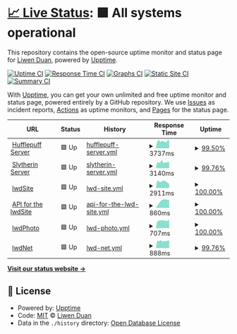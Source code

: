 # [📈 Live Status](https://status.liwenduan.com): <!--live status--> **🟩 All systems operational**

This repository contains the open-source uptime monitor and status page for [Liwen Duan](liwenduan.com), powered by [Upptime](https://github.com/upptime/upptime).

[![Uptime CI](https://github.com/lwdStudio/lwdStatus/workflows/Uptime%20CI/badge.svg)](https://github.com/lwdStudio/lwdStatus/actions?query=workflow%3A%22Uptime+CI%22)
[![Response Time CI](https://github.com/lwdStudio/lwdStatus/workflows/Response%20Time%20CI/badge.svg)](https://github.com/lwdStudio/lwdStatus/actions?query=workflow%3A%22Response+Time+CI%22)
[![Graphs CI](https://github.com/lwdStudio/lwdStatus/workflows/Graphs%20CI/badge.svg)](https://github.com/lwdStudio/lwdStatus/actions?query=workflow%3A%22Graphs+CI%22)
[![Static Site CI](https://github.com/lwdStudio/lwdStatus/workflows/Static%20Site%20CI/badge.svg)](https://github.com/lwdStudio/lwdStatus/actions?query=workflow%3A%22Static+Site+CI%22)
[![Summary CI](https://github.com/lwdStudio/lwdStatus/workflows/Summary%20CI/badge.svg)](https://github.com/lwdStudio/lwdStatus/actions?query=workflow%3A%22Summary+CI%22)

With [Upptime](https://upptime.js.org), you can get your own unlimited and free uptime monitor and status page, powered entirely by a GitHub repository. We use [Issues](https://github.com/lwdStudio/lwdStatus/issues) as incident reports, [Actions](https://github.com/lwdStudio/lwdStatus/actions) as uptime monitors, and [Pages](https://status.liwenduan.com) for the status page.

<!--start: status pages-->
<!-- This summary is generated by Upptime (https://github.com/upptime/upptime) -->
<!-- Do not edit this manually, your changes will be overwritten -->
<!-- prettier-ignore -->
| URL | Status | History | Response Time | Uptime |
| --- | ------ | ------- | ------------- | ------ |
| <img alt="" src="https://favicons.githubusercontent.com/hufflepuff.liwenduan.com" height="13"> [Hufflepuff Server](https://hufflepuff.liwenduan.com) | 🟩 Up | [hufflepuff-server.yml](https://github.com/lwdStudio/lwdStatus/commits/HEAD/history/hufflepuff-server.yml) | <details><summary><img alt="Response time graph" src="./graphs/hufflepuff-server/response-time-week.png" height="20"> 3737ms</summary><br><a href="https://status.liwenduan.com/history/hufflepuff-server"><img alt="Response time 3335" src="https://img.shields.io/endpoint?url=https%3A%2F%2Fraw.githubusercontent.com%2FlwdStudio%2FlwdStatus%2FHEAD%2Fapi%2Fhufflepuff-server%2Fresponse-time.json"></a><br><a href="https://status.liwenduan.com/history/hufflepuff-server"><img alt="24-hour response time 2944" src="https://img.shields.io/endpoint?url=https%3A%2F%2Fraw.githubusercontent.com%2FlwdStudio%2FlwdStatus%2FHEAD%2Fapi%2Fhufflepuff-server%2Fresponse-time-day.json"></a><br><a href="https://status.liwenduan.com/history/hufflepuff-server"><img alt="7-day response time 3737" src="https://img.shields.io/endpoint?url=https%3A%2F%2Fraw.githubusercontent.com%2FlwdStudio%2FlwdStatus%2FHEAD%2Fapi%2Fhufflepuff-server%2Fresponse-time-week.json"></a><br><a href="https://status.liwenduan.com/history/hufflepuff-server"><img alt="30-day response time 3335" src="https://img.shields.io/endpoint?url=https%3A%2F%2Fraw.githubusercontent.com%2FlwdStudio%2FlwdStatus%2FHEAD%2Fapi%2Fhufflepuff-server%2Fresponse-time-month.json"></a><br><a href="https://status.liwenduan.com/history/hufflepuff-server"><img alt="1-year response time 3335" src="https://img.shields.io/endpoint?url=https%3A%2F%2Fraw.githubusercontent.com%2FlwdStudio%2FlwdStatus%2FHEAD%2Fapi%2Fhufflepuff-server%2Fresponse-time-year.json"></a></details> | <details><summary><a href="https://status.liwenduan.com/history/hufflepuff-server">99.50%</a></summary><a href="https://status.liwenduan.com/history/hufflepuff-server"><img alt="All-time uptime 99.79%" src="https://img.shields.io/endpoint?url=https%3A%2F%2Fraw.githubusercontent.com%2FlwdStudio%2FlwdStatus%2FHEAD%2Fapi%2Fhufflepuff-server%2Fuptime.json"></a><br><a href="https://status.liwenduan.com/history/hufflepuff-server"><img alt="24-hour uptime 98.22%" src="https://img.shields.io/endpoint?url=https%3A%2F%2Fraw.githubusercontent.com%2FlwdStudio%2FlwdStatus%2FHEAD%2Fapi%2Fhufflepuff-server%2Fuptime-day.json"></a><br><a href="https://status.liwenduan.com/history/hufflepuff-server"><img alt="7-day uptime 99.50%" src="https://img.shields.io/endpoint?url=https%3A%2F%2Fraw.githubusercontent.com%2FlwdStudio%2FlwdStatus%2FHEAD%2Fapi%2Fhufflepuff-server%2Fuptime-week.json"></a><br><a href="https://status.liwenduan.com/history/hufflepuff-server"><img alt="30-day uptime 99.79%" src="https://img.shields.io/endpoint?url=https%3A%2F%2Fraw.githubusercontent.com%2FlwdStudio%2FlwdStatus%2FHEAD%2Fapi%2Fhufflepuff-server%2Fuptime-month.json"></a><br><a href="https://status.liwenduan.com/history/hufflepuff-server"><img alt="1-year uptime 99.79%" src="https://img.shields.io/endpoint?url=https%3A%2F%2Fraw.githubusercontent.com%2FlwdStudio%2FlwdStatus%2FHEAD%2Fapi%2Fhufflepuff-server%2Fuptime-year.json"></a></details>
| <img alt="" src="https://favicons.githubusercontent.com/slytherin.liwenduan.com" height="13"> [Slytherin Server](https://slytherin.liwenduan.com) | 🟩 Up | [slytherin-server.yml](https://github.com/lwdStudio/lwdStatus/commits/HEAD/history/slytherin-server.yml) | <details><summary><img alt="Response time graph" src="./graphs/slytherin-server/response-time-week.png" height="20"> 3140ms</summary><br><a href="https://status.liwenduan.com/history/slytherin-server"><img alt="Response time 2704" src="https://img.shields.io/endpoint?url=https%3A%2F%2Fraw.githubusercontent.com%2FlwdStudio%2FlwdStatus%2FHEAD%2Fapi%2Fslytherin-server%2Fresponse-time.json"></a><br><a href="https://status.liwenduan.com/history/slytherin-server"><img alt="24-hour response time 3017" src="https://img.shields.io/endpoint?url=https%3A%2F%2Fraw.githubusercontent.com%2FlwdStudio%2FlwdStatus%2FHEAD%2Fapi%2Fslytherin-server%2Fresponse-time-day.json"></a><br><a href="https://status.liwenduan.com/history/slytherin-server"><img alt="7-day response time 3140" src="https://img.shields.io/endpoint?url=https%3A%2F%2Fraw.githubusercontent.com%2FlwdStudio%2FlwdStatus%2FHEAD%2Fapi%2Fslytherin-server%2Fresponse-time-week.json"></a><br><a href="https://status.liwenduan.com/history/slytherin-server"><img alt="30-day response time 2704" src="https://img.shields.io/endpoint?url=https%3A%2F%2Fraw.githubusercontent.com%2FlwdStudio%2FlwdStatus%2FHEAD%2Fapi%2Fslytherin-server%2Fresponse-time-month.json"></a><br><a href="https://status.liwenduan.com/history/slytherin-server"><img alt="1-year response time 2704" src="https://img.shields.io/endpoint?url=https%3A%2F%2Fraw.githubusercontent.com%2FlwdStudio%2FlwdStatus%2FHEAD%2Fapi%2Fslytherin-server%2Fresponse-time-year.json"></a></details> | <details><summary><a href="https://status.liwenduan.com/history/slytherin-server">99.76%</a></summary><a href="https://status.liwenduan.com/history/slytherin-server"><img alt="All-time uptime 99.24%" src="https://img.shields.io/endpoint?url=https%3A%2F%2Fraw.githubusercontent.com%2FlwdStudio%2FlwdStatus%2FHEAD%2Fapi%2Fslytherin-server%2Fuptime.json"></a><br><a href="https://status.liwenduan.com/history/slytherin-server"><img alt="24-hour uptime 100.00%" src="https://img.shields.io/endpoint?url=https%3A%2F%2Fraw.githubusercontent.com%2FlwdStudio%2FlwdStatus%2FHEAD%2Fapi%2Fslytherin-server%2Fuptime-day.json"></a><br><a href="https://status.liwenduan.com/history/slytherin-server"><img alt="7-day uptime 99.76%" src="https://img.shields.io/endpoint?url=https%3A%2F%2Fraw.githubusercontent.com%2FlwdStudio%2FlwdStatus%2FHEAD%2Fapi%2Fslytherin-server%2Fuptime-week.json"></a><br><a href="https://status.liwenduan.com/history/slytherin-server"><img alt="30-day uptime 99.24%" src="https://img.shields.io/endpoint?url=https%3A%2F%2Fraw.githubusercontent.com%2FlwdStudio%2FlwdStatus%2FHEAD%2Fapi%2Fslytherin-server%2Fuptime-month.json"></a><br><a href="https://status.liwenduan.com/history/slytherin-server"><img alt="1-year uptime 99.24%" src="https://img.shields.io/endpoint?url=https%3A%2F%2Fraw.githubusercontent.com%2FlwdStudio%2FlwdStatus%2FHEAD%2Fapi%2Fslytherin-server%2Fuptime-year.json"></a></details>
| <img alt="" src="https://favicons.githubusercontent.com/www.liwenduan.com" height="13"> [lwdSite](https://www.liwenduan.com) | 🟩 Up | [lwd-site.yml](https://github.com/lwdStudio/lwdStatus/commits/HEAD/history/lwd-site.yml) | <details><summary><img alt="Response time graph" src="./graphs/lwd-site/response-time-week.png" height="20"> 2911ms</summary><br><a href="https://status.liwenduan.com/history/lwd-site"><img alt="Response time 2681" src="https://img.shields.io/endpoint?url=https%3A%2F%2Fraw.githubusercontent.com%2FlwdStudio%2FlwdStatus%2FHEAD%2Fapi%2Flwd-site%2Fresponse-time.json"></a><br><a href="https://status.liwenduan.com/history/lwd-site"><img alt="24-hour response time 1738" src="https://img.shields.io/endpoint?url=https%3A%2F%2Fraw.githubusercontent.com%2FlwdStudio%2FlwdStatus%2FHEAD%2Fapi%2Flwd-site%2Fresponse-time-day.json"></a><br><a href="https://status.liwenduan.com/history/lwd-site"><img alt="7-day response time 2911" src="https://img.shields.io/endpoint?url=https%3A%2F%2Fraw.githubusercontent.com%2FlwdStudio%2FlwdStatus%2FHEAD%2Fapi%2Flwd-site%2Fresponse-time-week.json"></a><br><a href="https://status.liwenduan.com/history/lwd-site"><img alt="30-day response time 2681" src="https://img.shields.io/endpoint?url=https%3A%2F%2Fraw.githubusercontent.com%2FlwdStudio%2FlwdStatus%2FHEAD%2Fapi%2Flwd-site%2Fresponse-time-month.json"></a><br><a href="https://status.liwenduan.com/history/lwd-site"><img alt="1-year response time 2681" src="https://img.shields.io/endpoint?url=https%3A%2F%2Fraw.githubusercontent.com%2FlwdStudio%2FlwdStatus%2FHEAD%2Fapi%2Flwd-site%2Fresponse-time-year.json"></a></details> | <details><summary><a href="https://status.liwenduan.com/history/lwd-site">100.00%</a></summary><a href="https://status.liwenduan.com/history/lwd-site"><img alt="All-time uptime 99.86%" src="https://img.shields.io/endpoint?url=https%3A%2F%2Fraw.githubusercontent.com%2FlwdStudio%2FlwdStatus%2FHEAD%2Fapi%2Flwd-site%2Fuptime.json"></a><br><a href="https://status.liwenduan.com/history/lwd-site"><img alt="24-hour uptime 100.00%" src="https://img.shields.io/endpoint?url=https%3A%2F%2Fraw.githubusercontent.com%2FlwdStudio%2FlwdStatus%2FHEAD%2Fapi%2Flwd-site%2Fuptime-day.json"></a><br><a href="https://status.liwenduan.com/history/lwd-site"><img alt="7-day uptime 100.00%" src="https://img.shields.io/endpoint?url=https%3A%2F%2Fraw.githubusercontent.com%2FlwdStudio%2FlwdStatus%2FHEAD%2Fapi%2Flwd-site%2Fuptime-week.json"></a><br><a href="https://status.liwenduan.com/history/lwd-site"><img alt="30-day uptime 99.86%" src="https://img.shields.io/endpoint?url=https%3A%2F%2Fraw.githubusercontent.com%2FlwdStudio%2FlwdStatus%2FHEAD%2Fapi%2Flwd-site%2Fuptime-month.json"></a><br><a href="https://status.liwenduan.com/history/lwd-site"><img alt="1-year uptime 99.86%" src="https://img.shields.io/endpoint?url=https%3A%2F%2Fraw.githubusercontent.com%2FlwdStudio%2FlwdStatus%2FHEAD%2Fapi%2Flwd-site%2Fuptime-year.json"></a></details>
| <img alt="" src="https://favicons.githubusercontent.com/api.lwdstudio.com" height="13"> [API for the lwdSite](https://api.lwdstudio.com/lwd-site) | 🟩 Up | [api-for-the-lwd-site.yml](https://github.com/lwdStudio/lwdStatus/commits/HEAD/history/api-for-the-lwd-site.yml) | <details><summary><img alt="Response time graph" src="./graphs/api-for-the-lwd-site/response-time-week.png" height="20"> 860ms</summary><br><a href="https://status.liwenduan.com/history/api-for-the-lwd-site"><img alt="Response time 860" src="https://img.shields.io/endpoint?url=https%3A%2F%2Fraw.githubusercontent.com%2FlwdStudio%2FlwdStatus%2FHEAD%2Fapi%2Fapi-for-the-lwd-site%2Fresponse-time.json"></a><br><a href="https://status.liwenduan.com/history/api-for-the-lwd-site"><img alt="24-hour response time 1083" src="https://img.shields.io/endpoint?url=https%3A%2F%2Fraw.githubusercontent.com%2FlwdStudio%2FlwdStatus%2FHEAD%2Fapi%2Fapi-for-the-lwd-site%2Fresponse-time-day.json"></a><br><a href="https://status.liwenduan.com/history/api-for-the-lwd-site"><img alt="7-day response time 860" src="https://img.shields.io/endpoint?url=https%3A%2F%2Fraw.githubusercontent.com%2FlwdStudio%2FlwdStatus%2FHEAD%2Fapi%2Fapi-for-the-lwd-site%2Fresponse-time-week.json"></a><br><a href="https://status.liwenduan.com/history/api-for-the-lwd-site"><img alt="30-day response time 860" src="https://img.shields.io/endpoint?url=https%3A%2F%2Fraw.githubusercontent.com%2FlwdStudio%2FlwdStatus%2FHEAD%2Fapi%2Fapi-for-the-lwd-site%2Fresponse-time-month.json"></a><br><a href="https://status.liwenduan.com/history/api-for-the-lwd-site"><img alt="1-year response time 860" src="https://img.shields.io/endpoint?url=https%3A%2F%2Fraw.githubusercontent.com%2FlwdStudio%2FlwdStatus%2FHEAD%2Fapi%2Fapi-for-the-lwd-site%2Fresponse-time-year.json"></a></details> | <details><summary><a href="https://status.liwenduan.com/history/api-for-the-lwd-site">100.00%</a></summary><a href="https://status.liwenduan.com/history/api-for-the-lwd-site"><img alt="All-time uptime 100.00%" src="https://img.shields.io/endpoint?url=https%3A%2F%2Fraw.githubusercontent.com%2FlwdStudio%2FlwdStatus%2FHEAD%2Fapi%2Fapi-for-the-lwd-site%2Fuptime.json"></a><br><a href="https://status.liwenduan.com/history/api-for-the-lwd-site"><img alt="24-hour uptime 100.00%" src="https://img.shields.io/endpoint?url=https%3A%2F%2Fraw.githubusercontent.com%2FlwdStudio%2FlwdStatus%2FHEAD%2Fapi%2Fapi-for-the-lwd-site%2Fuptime-day.json"></a><br><a href="https://status.liwenduan.com/history/api-for-the-lwd-site"><img alt="7-day uptime 100.00%" src="https://img.shields.io/endpoint?url=https%3A%2F%2Fraw.githubusercontent.com%2FlwdStudio%2FlwdStatus%2FHEAD%2Fapi%2Fapi-for-the-lwd-site%2Fuptime-week.json"></a><br><a href="https://status.liwenduan.com/history/api-for-the-lwd-site"><img alt="30-day uptime 100.00%" src="https://img.shields.io/endpoint?url=https%3A%2F%2Fraw.githubusercontent.com%2FlwdStudio%2FlwdStatus%2FHEAD%2Fapi%2Fapi-for-the-lwd-site%2Fuptime-month.json"></a><br><a href="https://status.liwenduan.com/history/api-for-the-lwd-site"><img alt="1-year uptime 100.00%" src="https://img.shields.io/endpoint?url=https%3A%2F%2Fraw.githubusercontent.com%2FlwdStudio%2FlwdStatus%2FHEAD%2Fapi%2Fapi-for-the-lwd-site%2Fuptime-year.json"></a></details>
| <img alt="" src="https://favicons.githubusercontent.com/photo.liwenduan.com" height="13"> [lwdPhoto](https://photo.liwenduan.com) | 🟩 Up | [lwd-photo.yml](https://github.com/lwdStudio/lwdStatus/commits/HEAD/history/lwd-photo.yml) | <details><summary><img alt="Response time graph" src="./graphs/lwd-photo/response-time-week.png" height="20"> 707ms</summary><br><a href="https://status.liwenduan.com/history/lwd-photo"><img alt="Response time 612" src="https://img.shields.io/endpoint?url=https%3A%2F%2Fraw.githubusercontent.com%2FlwdStudio%2FlwdStatus%2FHEAD%2Fapi%2Flwd-photo%2Fresponse-time.json"></a><br><a href="https://status.liwenduan.com/history/lwd-photo"><img alt="24-hour response time 689" src="https://img.shields.io/endpoint?url=https%3A%2F%2Fraw.githubusercontent.com%2FlwdStudio%2FlwdStatus%2FHEAD%2Fapi%2Flwd-photo%2Fresponse-time-day.json"></a><br><a href="https://status.liwenduan.com/history/lwd-photo"><img alt="7-day response time 707" src="https://img.shields.io/endpoint?url=https%3A%2F%2Fraw.githubusercontent.com%2FlwdStudio%2FlwdStatus%2FHEAD%2Fapi%2Flwd-photo%2Fresponse-time-week.json"></a><br><a href="https://status.liwenduan.com/history/lwd-photo"><img alt="30-day response time 612" src="https://img.shields.io/endpoint?url=https%3A%2F%2Fraw.githubusercontent.com%2FlwdStudio%2FlwdStatus%2FHEAD%2Fapi%2Flwd-photo%2Fresponse-time-month.json"></a><br><a href="https://status.liwenduan.com/history/lwd-photo"><img alt="1-year response time 612" src="https://img.shields.io/endpoint?url=https%3A%2F%2Fraw.githubusercontent.com%2FlwdStudio%2FlwdStatus%2FHEAD%2Fapi%2Flwd-photo%2Fresponse-time-year.json"></a></details> | <details><summary><a href="https://status.liwenduan.com/history/lwd-photo">100.00%</a></summary><a href="https://status.liwenduan.com/history/lwd-photo"><img alt="All-time uptime 100.00%" src="https://img.shields.io/endpoint?url=https%3A%2F%2Fraw.githubusercontent.com%2FlwdStudio%2FlwdStatus%2FHEAD%2Fapi%2Flwd-photo%2Fuptime.json"></a><br><a href="https://status.liwenduan.com/history/lwd-photo"><img alt="24-hour uptime 100.00%" src="https://img.shields.io/endpoint?url=https%3A%2F%2Fraw.githubusercontent.com%2FlwdStudio%2FlwdStatus%2FHEAD%2Fapi%2Flwd-photo%2Fuptime-day.json"></a><br><a href="https://status.liwenduan.com/history/lwd-photo"><img alt="7-day uptime 100.00%" src="https://img.shields.io/endpoint?url=https%3A%2F%2Fraw.githubusercontent.com%2FlwdStudio%2FlwdStatus%2FHEAD%2Fapi%2Flwd-photo%2Fuptime-week.json"></a><br><a href="https://status.liwenduan.com/history/lwd-photo"><img alt="30-day uptime 100.00%" src="https://img.shields.io/endpoint?url=https%3A%2F%2Fraw.githubusercontent.com%2FlwdStudio%2FlwdStatus%2FHEAD%2Fapi%2Flwd-photo%2Fuptime-month.json"></a><br><a href="https://status.liwenduan.com/history/lwd-photo"><img alt="1-year uptime 100.00%" src="https://img.shields.io/endpoint?url=https%3A%2F%2Fraw.githubusercontent.com%2FlwdStudio%2FlwdStatus%2FHEAD%2Fapi%2Flwd-photo%2Fuptime-year.json"></a></details>
| <img alt="" src="https://favicons.githubusercontent.com/wifi.liwenduan.com" height="13"> [lwdNet](https://wifi.liwenduan.com:8443) | 🟩 Up | [lwd-net.yml](https://github.com/lwdStudio/lwdStatus/commits/HEAD/history/lwd-net.yml) | <details><summary><img alt="Response time graph" src="./graphs/lwd-net/response-time-week.png" height="20"> 888ms</summary><br><a href="https://status.liwenduan.com/history/lwd-net"><img alt="Response time 878" src="https://img.shields.io/endpoint?url=https%3A%2F%2Fraw.githubusercontent.com%2FlwdStudio%2FlwdStatus%2FHEAD%2Fapi%2Flwd-net%2Fresponse-time.json"></a><br><a href="https://status.liwenduan.com/history/lwd-net"><img alt="24-hour response time 1005" src="https://img.shields.io/endpoint?url=https%3A%2F%2Fraw.githubusercontent.com%2FlwdStudio%2FlwdStatus%2FHEAD%2Fapi%2Flwd-net%2Fresponse-time-day.json"></a><br><a href="https://status.liwenduan.com/history/lwd-net"><img alt="7-day response time 888" src="https://img.shields.io/endpoint?url=https%3A%2F%2Fraw.githubusercontent.com%2FlwdStudio%2FlwdStatus%2FHEAD%2Fapi%2Flwd-net%2Fresponse-time-week.json"></a><br><a href="https://status.liwenduan.com/history/lwd-net"><img alt="30-day response time 878" src="https://img.shields.io/endpoint?url=https%3A%2F%2Fraw.githubusercontent.com%2FlwdStudio%2FlwdStatus%2FHEAD%2Fapi%2Flwd-net%2Fresponse-time-month.json"></a><br><a href="https://status.liwenduan.com/history/lwd-net"><img alt="1-year response time 878" src="https://img.shields.io/endpoint?url=https%3A%2F%2Fraw.githubusercontent.com%2FlwdStudio%2FlwdStatus%2FHEAD%2Fapi%2Flwd-net%2Fresponse-time-year.json"></a></details> | <details><summary><a href="https://status.liwenduan.com/history/lwd-net">99.76%</a></summary><a href="https://status.liwenduan.com/history/lwd-net"><img alt="All-time uptime 99.91%" src="https://img.shields.io/endpoint?url=https%3A%2F%2Fraw.githubusercontent.com%2FlwdStudio%2FlwdStatus%2FHEAD%2Fapi%2Flwd-net%2Fuptime.json"></a><br><a href="https://status.liwenduan.com/history/lwd-net"><img alt="24-hour uptime 100.00%" src="https://img.shields.io/endpoint?url=https%3A%2F%2Fraw.githubusercontent.com%2FlwdStudio%2FlwdStatus%2FHEAD%2Fapi%2Flwd-net%2Fuptime-day.json"></a><br><a href="https://status.liwenduan.com/history/lwd-net"><img alt="7-day uptime 99.76%" src="https://img.shields.io/endpoint?url=https%3A%2F%2Fraw.githubusercontent.com%2FlwdStudio%2FlwdStatus%2FHEAD%2Fapi%2Flwd-net%2Fuptime-week.json"></a><br><a href="https://status.liwenduan.com/history/lwd-net"><img alt="30-day uptime 99.91%" src="https://img.shields.io/endpoint?url=https%3A%2F%2Fraw.githubusercontent.com%2FlwdStudio%2FlwdStatus%2FHEAD%2Fapi%2Flwd-net%2Fuptime-month.json"></a><br><a href="https://status.liwenduan.com/history/lwd-net"><img alt="1-year uptime 99.91%" src="https://img.shields.io/endpoint?url=https%3A%2F%2Fraw.githubusercontent.com%2FlwdStudio%2FlwdStatus%2FHEAD%2Fapi%2Flwd-net%2Fuptime-year.json"></a></details>

<!--end: status pages-->

[**Visit our status website →**](https://status.liwenduan.com)

## 📄 License

- Powered by: [Upptime](https://github.com/upptime/upptime)
- Code: [MIT](./LICENSE) © [Liwen Duan](liwenduan.com)
- Data in the `./history` directory: [Open Database License](https://opendatacommons.org/licenses/odbl/1-0/)
